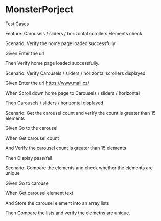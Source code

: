# MonsterPorject

Test Cases

Feature: Carousels / sliders / horizontal scrollers Elements check

Scenario: Verify the home page loaded successfully

  Given Enter the url
  
  Then Verify home page loaded successfully.

Scenario: Verify Carousels / sliders / horizontal scrollers displayed

  Given Enter the url https://www.mall.cz/
  
  When Scroll down home page to Carousels / sliders / horizontal
  
  Then Carousels / sliders / horizontal displayed

Scenario: Get the carousel count and verify the count is greater than 15 elements

  Given Go to the carousel
  
  When Get carousel count
  
  And Verify the carousel count is greater than 15 elements
  
  Then Display pass/fail

Scenario: Compare the elements and check whether the elements are unique

  Given Go to carouse
  
  When Get carousel element text
  
  And Store the carousel element into an array lists
  
  Then Compare the lists and verify the elemetns are unique.
